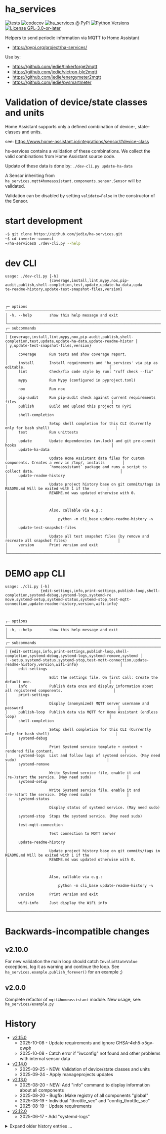 # ha_services

[![tests](https://github.com/jedie/ha_services/actions/workflows/tests.yml/badge.svg?branch=main)](https://github.com/jedie/ha_services/actions/workflows/tests.yml)
[![codecov](https://codecov.io/github/jedie/ha_services/branch/main/graph/badge.svg)](https://app.codecov.io/github/jedie/ha_services)
[![ha_services @ PyPi](https://img.shields.io/pypi/v/ha_services?label=ha_services%20%40%20PyPi)](https://pypi.org/project/ha_services/)
[![Python Versions](https://img.shields.io/pypi/pyversions/ha_services)](https://github.com/jedie/ha_services/blob/main/pyproject.toml)
[![License GPL-3.0-or-later](https://img.shields.io/pypi/l/ha_services)](https://github.com/jedie/ha_services/blob/main/LICENSE)

Helpers to send periodic information via MQTT to Home Assistant

* https://pypi.org/project/ha-services/

Use by:

* https://github.com/jedie/tinkerforge2mqtt
* https://github.com/jedie/victron-ble2mqtt
* https://github.com/jedie/energymeter2mqtt
* https://github.com/jedie/pysmartmeter


# Validation of device/state classes and units

Home Assistant supports only a defined combination of device-, state-classes and units.

see: https://www.home-assistant.io/integrations/sensor/#device-class

hs-services contains a validation of these combinations.
We collect the valid combinations from Home Assistant source code.

Update of these data is done by: `./dev-cli.py update-ha-data`

A Sensor inheriting from `ha_services.mqtt4homeassistant.components.sensor.Sensor` will be validated.

Validation can be disabled by setting `validate=False` in the constructor of the Sensor.


# start development

```bash
~$ git clone https://github.com/jedie/ha-services.git
~$ cd inverter-connect
~/ha-services$ ./dev-cli.py --help
```


# dev CLI

[comment]: <> (✂✂✂ auto generated dev help start ✂✂✂)
```
usage: ./dev-cli.py [-h]
                    {coverage,install,lint,mypy,nox,pip-audit,publish,shell-completion,test,update,update-ha-data,upda
te-readme-history,update-test-snapshot-files,version}



╭─ options ──────────────────────────────────────────────────────────────────────────────────────────────────────────╮
│ -h, --help        show this help message and exit                                                                  │
╰────────────────────────────────────────────────────────────────────────────────────────────────────────────────────╯
╭─ subcommands ──────────────────────────────────────────────────────────────────────────────────────────────────────╮
│ {coverage,install,lint,mypy,nox,pip-audit,publish,shell-completion,test,update,update-ha-data,update-readme-histor │
│ y,update-test-snapshot-files,version}                                                                              │
│     coverage      Run tests and show coverage report.                                                              │
│     install       Install requirements and 'ha_services' via pip as editable.                                      │
│     lint          Check/fix code style by run: "ruff check --fix"                                                  │
│     mypy          Run Mypy (configured in pyproject.toml)                                                          │
│     nox           Run nox                                                                                          │
│     pip-audit     Run pip-audit check against current requirements files                                           │
│     publish       Build and upload this project to PyPi                                                            │
│     shell-completion                                                                                               │
│                   Setup shell completion for this CLI (Currently only for bash shell)                              │
│     test          Run unittests                                                                                    │
│     update        Update dependencies (uv.lock) and git pre-commit hooks                                           │
│     update-ha-data                                                                                                 │
│                   Update Home Assistant data files for custom components. Creates a venv in /tmp/, installs        │
│                   `homeassistant` package and runs a script to collect data.                                       │
│     update-readme-history                                                                                          │
│                   Update project history base on git commits/tags in README.md Will be exited with 1 if the        │
│                   README.md was updated otherwise with 0.                                                          │
│                                                                                                                    │
│                   Also, callable via e.g.:                                                                         │
│                       python -m cli_base update-readme-history -v                                                  │
│     update-test-snapshot-files                                                                                     │
│                   Update all test snapshot files (by remove and recreate all snapshot files)                       │
│     version       Print version and exit                                                                           │
╰────────────────────────────────────────────────────────────────────────────────────────────────────────────────────╯
```
[comment]: <> (✂✂✂ auto generated dev help end ✂✂✂)


# DEMO app CLI

[comment]: <> (✂✂✂ auto generated main help start ✂✂✂)
```
usage: ./cli.py [-h]
                {edit-settings,info,print-settings,publish-loop,shell-completion,systemd-debug,systemd-logs,systemd-re
move,systemd-setup,systemd-status,systemd-stop,test-mqtt-connection,update-readme-history,version,wifi-info}



╭─ options ──────────────────────────────────────────────────────────────────────────────────────────────────────────╮
│ -h, --help        show this help message and exit                                                                  │
╰────────────────────────────────────────────────────────────────────────────────────────────────────────────────────╯
╭─ subcommands ──────────────────────────────────────────────────────────────────────────────────────────────────────╮
│ {edit-settings,info,print-settings,publish-loop,shell-completion,systemd-debug,systemd-logs,systemd-remove,systemd │
│ -setup,systemd-status,systemd-stop,test-mqtt-connection,update-readme-history,version,wifi-info}                   │
│     edit-settings                                                                                                  │
│                   Edit the settings file. On first call: Create the default one.                                   │
│     info          Publish data once and display information about all registered components.                       │
│     print-settings                                                                                                 │
│                   Display (anonymized) MQTT server username and password                                           │
│     publish-loop  Publish data via MQTT for Home Assistant (endless loop)                                          │
│     shell-completion                                                                                               │
│                   Setup shell completion for this CLI (Currently only for bash shell)                              │
│     systemd-debug                                                                                                  │
│                   Print Systemd service template + context + rendered file content.                                │
│     systemd-logs  List and follow logs of systemd service. (May need sudo)                                         │
│     systemd-remove                                                                                                 │
│                   Write Systemd service file, enable it and (re-)start the service. (May need sudo)                │
│     systemd-setup                                                                                                  │
│                   Write Systemd service file, enable it and (re-)start the service. (May need sudo)                │
│     systemd-status                                                                                                 │
│                   Display status of systemd service. (May need sudo)                                               │
│     systemd-stop  Stops the systemd service. (May need sudo)                                                       │
│     test-mqtt-connection                                                                                           │
│                   Test connection to MQTT Server                                                                   │
│     update-readme-history                                                                                          │
│                   Update project history base on git commits/tags in README.md Will be exited with 1 if the        │
│                   README.md was updated otherwise with 0.                                                          │
│                                                                                                                    │
│                   Also, callable via e.g.:                                                                         │
│                       python -m cli_base update-readme-history -v                                                  │
│     version       Print version and exit                                                                           │
│     wifi-info     Just display the WiFi info                                                                       │
╰────────────────────────────────────────────────────────────────────────────────────────────────────────────────────╯
```
[comment]: <> (✂✂✂ auto generated main help end ✂✂✂)


# Backwards-incompatible changes
## v2.10.0

For new validation the main loop should catch `InvalidStateValue` exceptions,
log it as warning and continue the loop.
See `ha_services.example.publish_forever()` for an example ;)

## v2.0.0

Complete refactor of `mqtt4homeassistant` module.
New usage, see: `ha_services/example.py`


# History

[comment]: <> (✂✂✂ auto generated history start ✂✂✂)

* [v2.15.0](https://github.com/jedie/ha-services/compare/v2.14.0...v2.15.0)
  * 2025-10-08 - Update requirements and ignore GHSA-4xh5-x5gv-qwph
  * 2025-10-08 - Catch error if "iwconfig" not found and other problems with internal sensor data
* [v2.14.0](https://github.com/jedie/ha-services/compare/v2.13.0...v2.14.0)
  * 2025-09-25 - NEW: Validation of device/state classes and units
  * 2025-09-24 - Apply manageprojects updates
* [v2.13.0](https://github.com/jedie/ha-services/compare/v2.12.0...v2.13.0)
  * 2025-08-20 - NEW: Add "info" command to display information about all components
  * 2025-08-20 - Bugfix: Make registry of all components "global"
  * 2025-08-19 - Individual "throttle_sec" and "config_throttle_sec"
  * 2025-08-19 - Update requirements
* [v2.12.0](https://github.com/jedie/ha-services/compare/v2.11.0...v2.12.0)
  * 2025-06-17 - Add "systemd-logs"

<details><summary>Expand older history entries ...</summary>

* [v2.11.0](https://github.com/jedie/ha-services/compare/v2.10.0...v2.11.0)
  * 2025-06-17 - Add and send "qos" and "retain"
  * 2025-06-16 - Update requirements
* [v2.10.0](https://github.com/jedie/ha-services/compare/v2.9.0...v2.10.0)
  * 2025-04-08 - Optional validation of sensor states
* [v2.9.0](https://github.com/jedie/ha-services/compare/v2.8.0...v2.9.0)
  * 2025-04-08 - Add Wifi info into MainMqttDevice
* [v2.8.0](https://github.com/jedie/ha-services/compare/v2.7.0...v2.8.0)
  * 2025-04-08 - Fix get_system_start_datetime()
  * 2025-04-08 - pip-tools -> uv
* [v2.7.0](https://github.com/jedie/ha-services/compare/v2.6.0...v2.7.0)
  * 2024-09-20 - Apply manageprojects updates and replace safety with pip-audit
  * 2024-09-20 - Update requirements
  * 2024-04-22 - Bugfix: "Mhz" -> "MHz"
* [v2.6.0](https://github.com/jedie/ha-services/compare/v2.5.0...v2.6.0)
  * 2024-04-22 - fix tests using freezegun
  * 2024-04-22 - Add MQTT Select component for Home Assistant
* [v2.5.0](https://github.com/jedie/ha-services/compare/v2.4.0...v2.5.0)
  * 2024-03-27 - Skip config publising for a while and add more system sensors
* [v2.4.0](https://github.com/jedie/ha-services/compare/v2.3.0...v2.4.0)
  * 2024-03-26 - Enhance system sensors
* [v2.3.0](https://github.com/jedie/ha-services/compare/v2.2.0...v2.3.0)
  * 2024-03-26 - Replace up_time, running_time and add cpu_freq_sensor
  * 2024-03-25 - Update README.md
* [v2.2.0](https://github.com/jedie/ha-services/compare/v2.1.0...v2.2.0)
  * 2024-03-25 - Add `main_uid` as unique "prefix" that defaults to the current hostname
* [v2.1.0](https://github.com/jedie/ha-services/compare/v2.0.1...v2.1.0)
  * 2024-03-25 - Remove Python 3.9 support
  * 2024-03-25 - Update requirements
  * 2024-03-25 - Add "via_device"
* [v2.0.1](https://github.com/jedie/ha-services/compare/v2.0.0...v2.0.1)
  * 2024-03-24 - Fix #59 Don't crash if command topic can't be subscribed
* [v2.0.0](https://github.com/jedie/ha-services/compare/v0.6.0...v2.0.0)
  * 2024-03-23 - Add device class to BinarySensor
  * 2024-03-23 - fix test with python 3.10
  * 2024-03-23 - Add BinarySensor
  * 2024-03-22 - Complete refactor mqtt4homeassistant module
* [v0.6.0](https://github.com/jedie/ha-services/compare/v0.5.0...v0.6.0)
  * 2024-03-15 - Bugfix publish command
  * 2024-03-15 - Enhance MQTT data structure and defaults
  * 2024-03-15 - Update project by split CLI
  * 2024-03-15 - Update requirements
* [v0.5.0](https://github.com/jedie/ha-services/compare/v0.4.0...v0.5.0)
  * 2024-03-09 - Migrate to new paho api
  * 2024-03-09 - Apply cookiecutter template updates
  * 2024-02-22 - Update requirements
  * 2023-12-17 - Apply manageprojects updates
  * 2023-12-17 - Fix useless tuple creation
* [v0.4.0](https://github.com/jedie/ha-services/compare/v0.3.4...v0.4.0)
  * 2023-08-09 - Use https://github.com/jedie/cli-base-utilities
* [v0.3.4](https://github.com/jedie/ha-services/compare/v0.3.3...v0.3.4)
  * 2023-08-08 - move "subprocess_utils" to "cli_tools"
* [v0.3.3](https://github.com/jedie/ha-services/compare/v0.3.2...v0.3.3)
  * 2023-08-08 - Update requirements
  * 2023-08-08 - toml-settings: Expand ~ and ~user constructs for path configs
  * 2023-08-08 - Display more frames in tracebacks
* [v0.3.2](https://github.com/jedie/ha-services/compare/v0.3.1...v0.3.2)
  * 2023-05-21 - Bugfix systemd.api if Systemd is not available (e.g. on a Mac)
* [v0.3.1](https://github.com/jedie/ha-services/compare/v0.3.0...v0.3.1)
  * 2023-05-20 - Better error message in open_editor_for() and add test for it.
* [v0.3.0](https://github.com/jedie/ha-services/compare/v0.2.0...v0.3.0)
  * 2023-05-19 - Move unittest/tox commands and add a coverage fix
  * 2023-05-19 - Refactor logging setup and verbosity levels
* [v0.2.0](https://github.com/jedie/ha-services/compare/v0.1.0...v0.2.0)
  * 2023-05-18 - Use term width == 100 for README examples.
  * 2023-05-18 - Fix github CI run by apply strip_ansi() to CLI stdout
  * 2023-05-18 - try to fix CI
  * 2023-05-18 - add: AssertCliHelpInReadme() and CliMock()
  * 2023-05-18 - Add MockTomlSettings
  * 2023-05-18 - update requirements
  * 2023-05-18 - Refactor MockSystemdServiceInfo and add some tests tools
  * 2023-05-17 - Refactor SystemdServiceInfo dataclass
  * 2023-05-11 - Rafactor toml settings and systemd and other stuff ;)
  * 2023-05-11 - Bugfix sudo calls by expand_user() that has special handling for sudo calls
* [v0.1.0](https://github.com/jedie/ha-services/compare/v0.0.1...v0.1.0)
  * 2023-05-09 - Add systemd service helper
  * 2023-05-08 - Update README.md
  * 2023-05-07 - fix CI
* [v0.0.1](https://github.com/jedie/ha-services/compare/9fa332a...v0.0.1)
  * 2023-05-07 - fix packaging
  * 2023-05-07 - Implement "publish-loop"
  * 2023-05-07 - sensible editor ;)
  * 2023-05-07 - Add "mqtt4homeassistant" and "toml_settings"
  * 2023-05-07 - init

</details>


[comment]: <> (✂✂✂ auto generated history end ✂✂✂)

